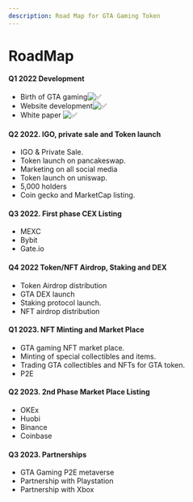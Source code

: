 ```yaml
---
description: Road Map for GTA Gaming Token
---
```


# RoadMap

#### Q1 2022 Development

* Birth of GTA gaming![✅](https://fonts.gstatic.com/s/e/notoemoji/14.0/2705/32.png)
* Website development![✅](https://fonts.gstatic.com/s/e/notoemoji/14.0/2705/32.png)
* White paper ![✅](https://fonts.gstatic.com/s/e/notoemoji/14.0/2705/32.png)

#### Q2 2022. IGO, private sale and Token launch

* IGO & Private Sale.
* Token launch on pancakeswap.
* Marketing on all social media
* Token launch on uniswap.
* 5,000 holders
* Coin gecko and MarketCap listing.

#### Q3 2022. First phase CEX Listing

* MEXC
* Bybit
* Gate.io

#### Q4 2022 Token/NFT Airdrop, Staking and DEX

* Token Airdrop distribution
* GTA DEX launch
* Staking protocol launch.
* NFT airdrop distribution

#### Q1 2023. NFT Minting and Market Place

* GTA gaming NFT market place.
* Minting of special collectibles and items.
* Trading GTA collectibles and NFTs for GTA token.
* P2E&#x20;

#### Q2 2023. 2nd Phase Market Place Listing

* OKEx
* Huobi
* Binance&#x20;
* Coinbase

#### Q3 2023. Partnerships
* GTA Gaming P2E metaverse
* Partnership with Playstation
* Partnership with Xbox
